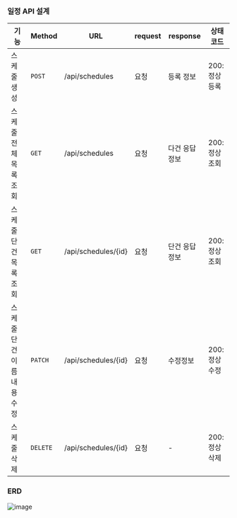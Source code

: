 ### 일정 API 설계
|기능  |Method  |URL  |request  |response  |상태코드  |
|--|----|--|--|--|--|
|스케줄 생성  |`POST`|/api/schedules  |요청  |등록 정보  |200:정상등록|
|스케줄 전체 목록 조회  |`GET`|/api/schedules  |요청  |다건 응답 정보  |200:정상조회|
|스케줄 단건 목록 조회  |`GET`|/api/schedules/{id}  |요청  |단건 응답 정보  |200:정상조회|
|스케줄 단건 이름 내용 수정  |`PATCH`|/api/schedules/{id}  |요청  |수정정보  |200:정상수정|
|스케줄 삭제  |`DELETE`|/api/schedules/{id}  |요청  |-  |200:정상삭제|


### ERD
![image](https://github.com/user-attachments/assets/c8c3afa7-e987-4cd9-9d8b-ba44d39641b3)
